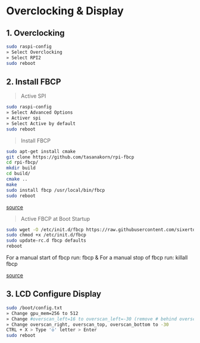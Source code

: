 # Overclocking & Display

## 1. Overclocking

```bash
sudo raspi-config
» Select Overclocking
» Select RPI2
sudo reboot
```

## 2. Install FBCP

> Active SPI

```bash
sudo raspi-config
» Select Advanced Options
» Activer spi
» Select Active by default
sudo reboot
```

> Install FBCP

```bash
sudo apt-get install cmake
git clone https://github.com/tasanakorn/rpi-fbcp
cd rpi-fbcp/
mkdir build
cd build/
cmake ..
make
sudo install fbcp /usr/local/bin/fbcp
sudo reboot
```

[source](https://github.com/notro/fbtft/wiki/Framebuffer-use#framebuffer-mirroring)

> Active FBCP at Boot Startup

```bash
sudo wget -O /etc/init.d/fbcp https://raw.githubusercontent.com/sixertoy/retrobox/master/files/fbcp
sudo chmod +x /etc/init.d/fbcp
sudo update-rc.d fbcp defaults
reboot
```

For a manual start of fbcp run: fbcp &
For a manual stop of fbcp run: killall fbcp

[source](https://github.com/watterott/RPi-Display/blob/master/docu/FAQ.md)

## 3. LCD Configure Display

```bash
sudo /boot/config.txt
» Change gpu_mem=256 to 512
» Change #overscan_left=16 to overscan_left=-30 (remove # behind overscan)
» Change overscan_right, overscan_top, overscan_bottom to -30
CTRL + X > Type 'o' letter > Enter
sudo reboot
```
